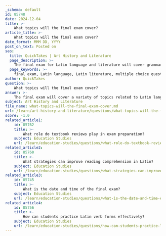 ```yaml
---
_schema: default
id: 85748
date: 2024-12-04
title: >-
    What topics will the final exam cover?
article_title: >-
    What topics will the final exam cover?
date_format: MMM DD, YYYY
post_on_text: Posted on
seo:
  title: QuickTakes | Art History and Literature
  page_description: >-
    The final exam for Latin language and literature will cover grammar concepts, reading comprehension, pronunciation, vocabulary, and translation skills, featuring multiple-choice questions, pronunciation assessments, essay prompts, and an emphasis on noun and verb forms.
  page_keywords: >-
    final exam, Latin language, Latin literature, multiple choice questions, grammar concepts, reading comprehension, vocabulary, pronunciation, short essay, noun forms, verb forms, translation skills
author: QuickTakes
question: >-
    What topics will the final exam cover?
answer: >-
    The final exam will cover a variety of topics related to Latin language and literature. Based on the gathered information, here are the key areas that will be included in the exam:\n\n1. **Multiple Choice Questions**: The first part of the exam will consist of 30 multiple-choice questions based on a Latin passage. Topics covered in this section will include:\n   - Grammar concepts\n   - Reading comprehension\n   - Vocabulary\n   - Basic translation skills\n\n2. **Second Part**: This section will have three subsections:\n   - **Pronunciation**: Students may be tested on their ability to pronounce Latin words correctly.\n   - **Vocabulary**: This will involve recognizing and using vocabulary from the course, particularly from chapters covered since the midterm.\n   - **Short Essay Prompt**: Students will likely be required to write a short essay, demonstrating their understanding of Latin texts and concepts.\n\n3. **Noun and Verb Forms**: The exam will also cover noun and verb forms, which are essential for understanding Latin grammar.\n\n4. **Reading Comprehension**: Students will need to demonstrate their ability to read and comprehend Latin texts, which may include sight reading of poetry and prose.\n\n5. **Translation Skills**: The ability to translate Latin texts into English will be assessed, which is a critical skill in Latin studies.\n\nOverall, students should prepare by reviewing vocabulary, grammar, and translation skills, as well as practicing reading comprehension with Latin texts.
subject: Art History and Literature
file_name: what-topics-will-the-final-exam-cover.md
url: /learn/art-history-and-literature/questions/what-topics-will-the-final-exam-cover
score: -1.0
related_article1:
    id: 85762
    title: >-
        What role do textbook reviews play in exam preparation?
    subject: Education Studies
    url: /learn/education-studies/questions/what-role-do-textbook-reviews-play-in-exam-preparation
related_article2:
    id: 85760
    title: >-
        What strategies can improve reading comprehension in Latin?
    subject: Education Studies
    url: /learn/education-studies/questions/what-strategies-can-improve-reading-comprehension-in-latin
related_article3:
    id: 85745
    title: >-
        What is the date and time of the final exam?
    subject: Education Studies
    url: /learn/education-studies/questions/what-is-the-date-and-time-of-the-final-exam
related_article4:
    id: 85756
    title: >-
        How can students practice Latin verb forms effectively?
    subject: Education Studies
    url: /learn/education-studies/questions/how-can-students-practice-latin-verb-forms-effectively
---
```


&nbsp;